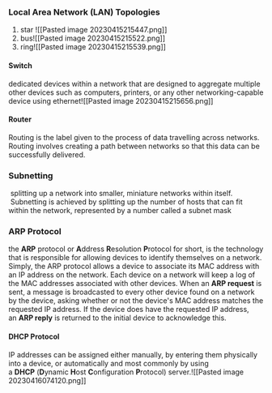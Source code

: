 ### Local Area Network (LAN) Topologies
1) star
![[Pasted image 20230415215447.png]]
2) bus![[Pasted image 20230415215522.png]]
3) ring![[Pasted image 20230415215539.png]]

#### Switch
dedicated devices within a network that are designed to aggregate multiple other devices such as computers, printers, or any other networking-capable device using ethernet![[Pasted image 20230415215656.png]]

#### Router 
Routing is the label given to the process of data travelling across networks. Routing involves creating a path between networks so that this data can be successfully delivered.

### Subnetting
 splitting up a network into smaller, miniature networks within itself.
 Subnetting is achieved by splitting up the number of hosts that can fit within the network, represented by a number called a subnet mask

### ARP Protocol
the **ARP** protocol or **A**ddress **R**esolution **P**rotocol for short, is the technology that is responsible for allowing devices to identify themselves on a network.
Simply, the ARP protocol allows a device to associate its MAC address with an IP address on the network. Each device on a network will keep a log of the MAC addresses associated with other devices.
When an **ARP request** is sent, a message is broadcasted to every other device found on a network by the device, asking whether or not the device's MAC address matches the requested IP address. If the device does have the requested IP address, an **ARP reply** is returned to the initial device to acknowledge this.

#### DHCP Protocol
IP addresses can be assigned either manually, by entering them physically into a device, or automatically and most commonly by using a **DHCP** (**D**ynamic **H**ost **C**onfiguration **P**rotocol) server.![[Pasted image 20230416074120.png]]